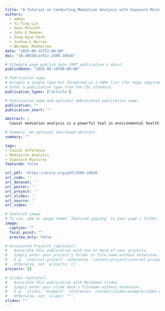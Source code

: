 ```yaml
---
title: "A Tutorial on Conducting Mediation Analysis with Exposure Mixtures"
authors:
  - admin
  - Yi-Ting Lin
  - Sean McGrath
  - John D Meeker
  - Sung Kyun Park
  - Joshua L Warren
  - Bhramar Mukherjee
date: "2025-09-15T22:00:00"
doi: "10.48550/arXiv.2509.10916"

# Schedule page publish date (NOT publication's date).
publishDate: "2025-09-16T00:00:00"

# Publication type.
# Accepts a single type but formatted as a YAML list (for Hugo requirements).
# Enter a publication type from the CSL standard.
publication_types: ["article"]

# Publication name and optional abbreviated publication name.
publication: ""
publication_short: ""

abstract: |
  Causal mediation analysis is a powerful tool in environmental health research, allowing researchers to uncover the pathways through which exposures influence health outcomes. While traditional mediation methods have been widely applied to individual exposures, real-world scenarios often involve complex mixtures. Such mixtures introduce unique methodological challenges, including multicollinearity, sparsity of active exposures, and potential nonlinear and interactive effects. This paper provides an overview of several commonly used approaches for mediation analysis under exposure mixture settings with clear strategies and code for implementation. The methods include: single exposure mediation analysis (SE-MA), principal component-based mediation analysis, environmental risk score-based mediation analysis, and Bayesian kernel machine regression causal mediation analysis. While SE-MA serves as a baseline that analyzes each exposure individually, the other methods are designed to address the correlation and complexity inherent in exposure mixtures. For each method, we aim to clarify the target estimand and the assumptions that each method is making to render a causal interpretation of the estimates obtained. We conduct a simulation study to systematically evaluate the operating characteristics of these four methods to estimate global indirect effects and to identify individual exposures contributing to the global mediation under varying sample sizes, effect sizes, and exposure-mediator-outcome structures. We also illustrate their real-world applicability by examining data from the PROTECT birth cohort, specifically analyzing the relationship between prenatal exposure to phthalate mixtures and neonatal head circumference Z-score, with leukotriene E4 as a mediator. This example offers practical guidance for conducting mediation analysis in complex environmental contexts.

# Summary. An optional shortened abstract.
summary: ""

tags:
- Causal Inference
- Mediation Analysis
- Exposure Mixtures
featured: false

url_pdf: 'https://arxiv.org/pdf/2509.10916'
url_code: ''
url_dataset: ''
url_poster: ''
url_project: ''
url_slides: ''
url_source: ''
url_video: ''

# Featured image
# To use, add an image named `featured.jpg/png` to your page's folder. 
image:
  caption: ""
  focal_point: ""
  preview_only: false

# Associated Projects (optional).
#   Associate this publication with one or more of your projects.
#   Simply enter your project's folder or file name without extension.
#   E.g. `internal-project` references `content/project/internal-project/index.md`.
#   Otherwise, set `projects: []`.
projects: []

# Slides (optional).
#   Associate this publication with Markdown slides.
#   Simply enter your slide deck's filename without extension.
#   E.g. `slides: "example"` references `content/slides/example/index.md`.
#   Otherwise, set `slides: ""`.
slides: ""
---
```

